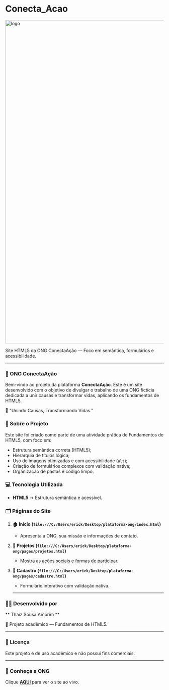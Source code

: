 # Conecta_Acao
<img width="1536" height="1024" alt="logo" src="https://github.com/user-attachments/assets/6d2d2b97-af08-48a5-9bae-0691ed3139a1" />


Site HTML5 da ONG ConectaAção — Foco em semântica, formulários e acessibilidade.

---

### 🚀 ONG ConectaAção

Bem-vindo ao projeto da plataforma **ConectaAção**. Este é um site desenvolvido com o objetivo de divulgar o trabalho de uma ONG fictícia dedicada a unir causas e transformar vidas, aplicando os fundamentos de HTML5.

💛 "Unindo Causas, Transformando Vidas."

### 📖 Sobre o Projeto

Este site foi criado como parte de uma atividade prática de Fundamentos de HTML5, com foco em:

* Estrutura semântica correta (HTML5);
* Hierarquia de títulos lógica;
* Uso de imagens otimizadas e com acessibilidade (`alt`);
* Criação de formulários complexos com validação nativa;
* Organização de pastas e código limpo.

### 💻 Tecnologia Utilizada

* **HTML5** → Estrutura semântica e acessível.

### 🗂️ Páginas do Site

1.  **🏠 Início (`file:///C:/Users/erick/Desktop/plataforma-ong/index.html`)**
    * Apresenta a ONG, sua missão e informações de contato.

2.  **💚 Projetos (`file:///C:/Users/erick/Desktop/plataforma-ong/pages/projetos.html`)**
    * Mostra as ações sociais e formas de participar.

3.  **📝 Cadastro (`file:///C:/Users/erick/Desktop/plataforma-ong/pages/cadastro.html`)**
    * Formulário interativo com validação nativa.
    ---

### 👩‍💻 Desenvolvido por

** Thaiz Sousa Amorim **

📘 Projeto acadêmico — Fundamentos de HTML5.

---

### 📜 Licença

Este projeto é de uso acadêmico e não possui fins comerciais.

---

### 🚀 Conheça a ONG

Clique **[AQUI](COLE_O_SEU_LINK_DO_GITHUB_PAGES_AQUI)** para ver o site ao vivo.


